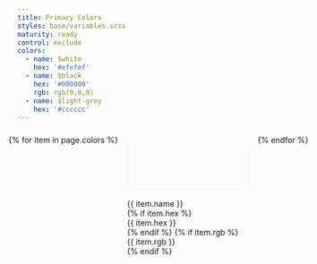 ```yaml
---
title: Primary Colors
styles: base/variables.scss
maturity: ready
control: exclude
colors: 
  - name: $white
    hex: '#efefef'
  - name: $black
    hex: '#000000'
    rgb: rgb(0,0,0)
  - name: $light-grey
    hex: '#cccccc' 
---
```

<style>
.set {
  display: flex;
  flex-wrap: wrap;
  margin: 0 -1rem;
  margin-top:  1.5rem;
  padding: 0;
  list-style: none;
}
li {
  flex: 1 0 20%;
  margin: 1rem;
}
.color {
  width: 100%;
  min-width: 160px;
  height: 80px;
  color: white;
  border: 1px solid whitesmoke;
  margin-bottom: 1rem;
}
p {
  margin: 0;
}
</style>
<ul class="set">
{% for item in page.colors %} 
  <li>
    <div class="color" style="background:{{ item.hex }}"></div> 
    <p>{{ item.name }}</p>
    {% if item.hex %}<p>{{ item.hex }}</p>{% endif %}
    {% if item.rgb %}<p>{{ item.rgb }}</p>{% endif %}
  </li>
{% endfor %}
</ul>